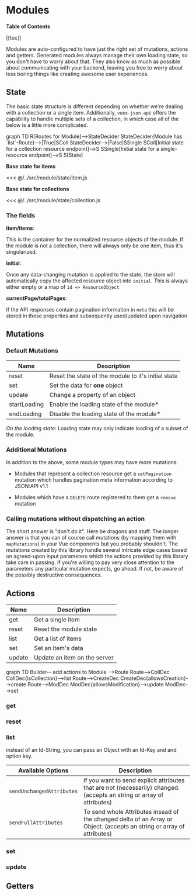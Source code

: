 # Modules

**Table of Contents**

[[toc]]

Modules are auto-configured to have just the right set of mutations, actions and getters.
Generated modules always manage their own loading state, so you don't have to worry about
that. They also know as much as possible about communicating with your backend, leaving you free
to worry about less boring things like creating awesome user experiences.

## State

The basic state structure is different depending on whether we're dealing
with a collection or a single item. Additionally, `vuex-json-api` offers
the capability to handle multiple sets of a collection, in which case all of the
below is a little more complicated.

<mermaid>
  graph TD
  R[Routes for Module]-->StateDecider
  StateDecider{Module has `list`-Route}-->|True|SColl
  StateDecider-->|False|SSingle
  SColl[Initial state for a collection resource endpoint]-->S
  SSingle[Initial state for a single-resource endpoint]-->S
  S[State]
</mermaid>

**Base state for items**

<<< @/../src/module/state/item.js

**Base state for collections**

<<< @/../src/module/state/collection.js

### The fields

**item/items**:

This is the container for the normalized resource objects of the
module. If the module is not a collection, there will always only
be one item, thus it's singularized.

**initial**:

Once any data-changing mutation is applied to the state,
the store will automatically copy the affected resource object
into `initial`. This is always either empty or a map of `id => ResourceObject`

**currentPage/totalPages**:

If the API responses contain pagination information in `meta`
this will be stored in these properties and subsequently
used/updated upon navigation

## Mutations

### Default Mutations

| Name         | Description                                            |
|--------------|--------------------------------------------------------|
| reset        | Reset the state of the module to it's initial state    |
| set          | Set the data for **one** object                        |
| update       | Change a property of an object                         |
| startLoading | Enable the loading state of the module*                |
| endLoading   | Disable the loading state of the module*               |

_On the loading state_: Loading state may only indicate loading of a subset
of the module.

### Additional Mutations

In addition to the above, some module types may have more mutations:

- Modules that represent a collection resource get a
  `setPagination` mutation which handles pagination meta
  information according to JSON:API v1.1

- Modules which have a `DELETE` route registered to them get a `remove`
  mutation

### Calling mutations without dispatching an action

The short answer is "don't do it". Here be dragons and stuff.
The longer answer is that you can of course call mutations (by mapping
them with `mapMutations`) in your Vue components but you probably
shouldn't. The mutations created by this library handle several
intricate edge cases based on agreed-upon input parameters which
the actions provided by this library take care in passing.
If you're willing to pay very close attention to the parameters
any particular mutation expects, go ahead. If not, be aware of
the possibly destructive consequences.

## Actions

| Name     | Description                  |
|----------|------------------------------|
| get      | Get a single item            |
| reset    | Reset the module state       |
| list     | Get a list of items          |
| set      | Set an item's data           |
| update   | Update an item on the server |

<mermaid>
graph TD
Builder-- add actions to Module -->Route
Route-->CollDec
CollDec{isCollection}-->list
Route-->CreateDec
CreateDec{allowsCreation}-->create
Route-->ModDec
ModDec{allowsModification}-->update
ModDec-->set
</mermaid>

### get

### reset

### list

instead of an Id-String, you can pass an Object with an Id-Key and and option key.

| Available Options | Description
|----------|------------
| `sendUnchangedAttributes` | If you want to send explicit attributes that are not (necessarily) changed. (accepts an string or array of attributes)
| `sendFullAttributes` | To send whole Attributes insead of the changed delta of an Array or Object. (accepts an string or array of attributes)


### set

### update

## Getters
